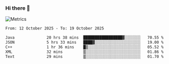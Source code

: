 ### Hi there 👋

![Metrics](https://github.com/radoapx/radoapx/blob/main/github-metrics.svg)

<!--START_SECTION:waka-->

```txt
From: 12 October 2025 - To: 19 October 2025

Java              20 hrs 38 mins  █████████████████▓░░░░░░░   70.55 %
JSON              5 hrs 33 mins   ████▓░░░░░░░░░░░░░░░░░░░░   19.00 %
C++               1 hr 36 mins    █▒░░░░░░░░░░░░░░░░░░░░░░░   05.52 %
XML               32 mins         ▒░░░░░░░░░░░░░░░░░░░░░░░░   01.86 %
Text              29 mins         ▒░░░░░░░░░░░░░░░░░░░░░░░░   01.70 %
```

<!--END_SECTION:waka-->

<!--
**radoapx/radoapx** is a ✨ _special_ ✨ repository because its `README.md` (this file) appears on your GitHub profile.

Here are some ideas to get you started:

- 🔭 I’m currently working on ...
- 🌱 I’m currently learning ...
- 👯 I’m looking to collaborate on ...
- 🤔 I’m looking for help with ...
- 💬 Ask me about ...
- 📫 How to reach me: ...
- 😄 Pronouns: ...
- ⚡ Fun fact: ...
-->

